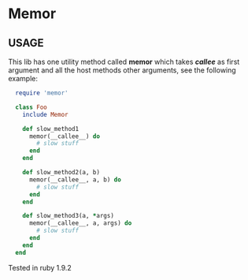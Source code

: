# Memor

## USAGE
This lib has one utility method called **memor** which takes *__callee__* as
first argument and all the host methods other arguments, see the following example:

``` ruby
  require 'memor'

  class Foo
    include Memor

    def slow_method1
      memor(__callee__) do
        # slow stuff
      end
    end

    def slow_method2(a, b)
      memor(__callee__, a, b) do
        # slow stuff
      end
    end

    def slow_method3(a, *args)
      memor(__callee__, a, args) do
        # slow stuff
      end
    end
  end
```

Tested in ruby 1.9.2
